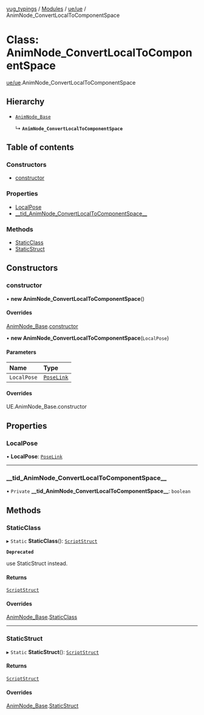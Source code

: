 [yug_typings](../README.md) / [Modules](../modules.md) / [ue/ue](../modules/ue_ue.md) / AnimNode\_ConvertLocalToComponentSpace

# Class: AnimNode\_ConvertLocalToComponentSpace

[ue/ue](../modules/ue_ue.md).AnimNode_ConvertLocalToComponentSpace

## Hierarchy

- [`AnimNode_Base`](ue_ue.AnimNode_Base.md)

  ↳ **`AnimNode_ConvertLocalToComponentSpace`**

## Table of contents

### Constructors

- [constructor](ue_ue.AnimNode_ConvertLocalToComponentSpace.md#constructor)

### Properties

- [LocalPose](ue_ue.AnimNode_ConvertLocalToComponentSpace.md#localpose)
- [\_\_tid\_AnimNode\_ConvertLocalToComponentSpace\_\_](ue_ue.AnimNode_ConvertLocalToComponentSpace.md#__tid_animnode_convertlocaltocomponentspace__)

### Methods

- [StaticClass](ue_ue.AnimNode_ConvertLocalToComponentSpace.md#staticclass)
- [StaticStruct](ue_ue.AnimNode_ConvertLocalToComponentSpace.md#staticstruct)

## Constructors

### constructor

• **new AnimNode_ConvertLocalToComponentSpace**()

#### Overrides

[AnimNode_Base](ue_ue.AnimNode_Base.md).[constructor](ue_ue.AnimNode_Base.md#constructor)

• **new AnimNode_ConvertLocalToComponentSpace**(`LocalPose`)

#### Parameters

| Name | Type |
| :------ | :------ |
| `LocalPose` | [`PoseLink`](ue_ue.PoseLink.md) |

#### Overrides

UE.AnimNode\_Base.constructor

## Properties

### LocalPose

• **LocalPose**: [`PoseLink`](ue_ue.PoseLink.md)

___

### \_\_tid\_AnimNode\_ConvertLocalToComponentSpace\_\_

• `Private` **\_\_tid\_AnimNode\_ConvertLocalToComponentSpace\_\_**: `boolean`

## Methods

### StaticClass

▸ `Static` **StaticClass**(): [`ScriptStruct`](ue_ue.ScriptStruct.md)

**`Deprecated`**

use StaticStruct instead.

#### Returns

[`ScriptStruct`](ue_ue.ScriptStruct.md)

#### Overrides

[AnimNode_Base](ue_ue.AnimNode_Base.md).[StaticClass](ue_ue.AnimNode_Base.md#staticclass)

___

### StaticStruct

▸ `Static` **StaticStruct**(): [`ScriptStruct`](ue_ue.ScriptStruct.md)

#### Returns

[`ScriptStruct`](ue_ue.ScriptStruct.md)

#### Overrides

[AnimNode_Base](ue_ue.AnimNode_Base.md).[StaticStruct](ue_ue.AnimNode_Base.md#staticstruct)
